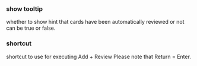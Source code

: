 ### show tooltip
whether to show hint that cards have been automatically reviewed or not
can be true or false.

### shortcut
shortcut to use for executing Add + Review
Please note that Return = Enter.
